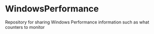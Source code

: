 # WindowsPerformance
Repository for sharing Windows Performance information such as what counters to monitor

